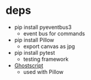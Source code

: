 # deps
- pip install pyeventbus3
    - event bus for commands
- pip install Pillow 
    - export canvas as jpg
- pip install pytest
    - testing framework 
- [Ghostscript](https://www.ghostscript.com/download/gsdnld.html)
    - used with Pillow